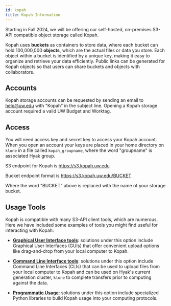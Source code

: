 ```yaml
---
id: kopah
title: Kopah Information
---
```


Starting in Fall 2024, we will be offering our self-hosted, on-premises S3-API compatible object storage called Kopah.

Kopah uses **buckets** as containers to store data, where each bucket can hold 100,000,000 **objects**, which are the actual files or data you store. Each object within a bucket is identified by a unique key, making it easy to organize and retrieve your data efficiently. Public links can be generated for Kopah objects so that users can share buckets and objects with collaborators.

## Accounts
Kopah storage accounts can be requested by sending an email to help@uw.edu with "Kopah" in the subject line. Opening a Kopah storage account required a valid UW Budget and Worktag.

## Access
You will need access key and secret key to access your Kopah account. When you open an account your keys are placed in your home directory on `klone` in a file called `kopah_groupname`, where the word "groupname" is associated Hyak group.

S3 endpoint for Kopah is https://s3.kopah.uw.edu

Bucket endpoint format is https://s3.kopah.uw.edu/BUCKET

Where the word "BUCKET" above is replaced with the name of your storage bucket.

## Usage Tools

Kopah is compatible with many S3-API client tools, which are numerous. Here we have included some examples of tools you might find useful for interacting with Kopah:

* [**Graphical User Interface tools**](https://hyak.uw.edu/docs/storage/gui): solutions under this option include Graphical User Interfaces (GUIs) that offer convenient upload options like drag-and-drop from your local computer to Kopah. 

* [**Command Line Interface tools**](https://hyak.uw.edu/docs/storage/cli): solutions under this option include Command Line Interfaces (CLIs) that can be used to upload files from your local computer to Kopah and can be used on Hyak's current generation cluster, `klone` to complete transfers prior to computing against the data.

* [**Programmatic Usage**](https://hyak.uw.edu/docs/storage/boto3): solutions under this option include specialized Python libraries to build Kopah usage into your computing protocols.
